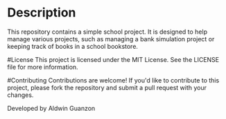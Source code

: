 # Description
This repository contains a simple school project. It is designed to help manage various projects, such as managing a bank simulation project or keeping track of books in a school bookstore.

#License
This project is licensed under the MIT License. See the LICENSE file for more information.

#Contributing
Contributions are welcome! If you'd like to contribute to this project, please fork the repository and submit a pull request with your changes.

Developed by Aldwin Guanzon
